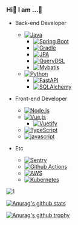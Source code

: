 ### Hi👋  I am ...🤔

- Back-end Developer
  - [![Java](https://img.shields.io/badge/Java-v17-darkred.svg?&logo=java)](https://www.java.com/)
    - [![Spring Boot](https://img.shields.io/badge/Spring%20Boot-v2.7-deepgreen.svg?&logo=spring)](https://spring.io/projects/spring-boot)
    - [![Gradle](https://img.shields.io/badge/Gradle-v7.4-darkblue.svg?&logo=gradle)](https://gradle.org/)
    - [![JPA](https://img.shields.io/badge/jpa-v2.7-deepgreen.svg?&logo=Spring)](https://spring.io/projects/spring-data-jpa)
    - [![QueryDSL](https://img.shields.io/badge/QueryDSL-v5.0-blue.svg?logo=querydsl)](https://querydsl.com/)
    - [![Mybatis](https://img.shields.io/badge/mybatis-v3.5-darkred.svg?&logo=mybatis)](https://mybatis.org/)
  - [![Python](https://img.shields.io/badge/python-v3.8-blue.svg?&logo=python)](https://docs.python.org/3.10/)
    - [![FastAPI](https://img.shields.io/badge/FastAPI-v0.73-teal.svg?logo=fastapi)](https://fastapi.tiangolo.com/)
    - [![SQLAlchemy](https://img.shields.io/badge/SQLAlchemy-v1.4-lightgray.svg?&logo=sqlalchemy)](https://docs.sqlalchemy.org/)
- Front-end Developer
  - [![Node.js](https://img.shields.io/badge/Node.js-v16-darkgreen.svg?logo=node.js)](https://nodejs.org/)
  - [![Vue.js](https://img.shields.io/badge/Vue.js-v2.6-deepgreen.svg?logo=vue.js)](https://kr.vuejs.org/v2/guide/index.html)
    - [![Vuetify](https://img.shields.io/badge/Vuetify-v2.6-blue.svg?logo=vuetify)](https://vuetifyjs.com/)
  - [![TypeScript](https://img.shields.io/badge/TypeScript-v4.6-blue.svg?logo=typescript)](https://www.typescriptlang.org/)
  - [![javascript](https://img.shields.io/badge/javascript-ESNext-orange.svg?logo=javascript)]()

- Etc
  - [![Sentry](https://img.shields.io/badge/Monitorning-Sentry-purple.svg?logo=sentry)](https://sentry.io/)
  - [![Github Actions](https://img.shields.io/badge/CI/CD-Github%20Actions-black.svg?logo=github)](https://github.com/features/actions)
  - [![AWS](https://img.shields.io/badge/Cloud-AWS-orange.svg?logo=aws)](https://aws.amazon.com/)
  - [![Kubernetes](https://img.shields.io/badge/Service-Kubernetes-orange.svg?logo=kubernetes)](https://kubernetes.io/)

![1](https://github-readme-stats.vercel.app/api/top-langs/?username=bestheroz&theme=blue-green)

[![Anurag's github stats](https://github-readme-stats.vercel.app/api?username=bestheroz&theme=blue-green)](https://github.com/anuraghazra/github-readme-stats)

[![Anurag's github trophy](https://github-profile-trophy.vercel.app/?username=bestheroz&row=1)](https://github.com/ryo-ma/github-profile-trophy)



<!--
**bestheroz/bestheroz** is a ✨ _special_ ✨ repository because its `README.md` (this file) appears on your GitHub profile.

Here are some ideas to get you started:

- 🔭 I’m currently working on ...
- 🌱 I’m currently learning ...
- 👯 I’m looking to collaborate on ...
- 🤔 I’m looking for help with ...
- 💬 Ask me about ...
- 📫 How to reach me: ...
- 😄 Pronouns: ...
- ⚡ Fun fact: ...
-->

